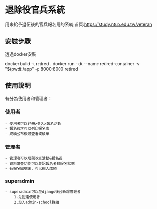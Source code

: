 # 退除役官兵系統
用來給予退伍後的官兵報名用的系統
首頁:https://study.ntub.edu.tw/veteran

## 安裝步驟
透過docker安裝

docker build -t retired .
docker run -idt --name retired-container -v "$(pwd):/app" -p 8000:8000  retired

## 使用說明
有分為使用者和管理者：
### 使用者
    - 使用者可以註冊>登入>報名活動
    - 報名後才可以列印報名表
    - 成績公布後可查看成績單
### 管理者
    - 管理者可以增刪改查活動&報名者
    - 資料審查功能可以登記報名者的報名狀態
    - 有報名編號後，可以輸入成績
### superadmin
    - superadmin可以至django後台新增管理者
        1.先創建使用者
        2.加入admin-school群組